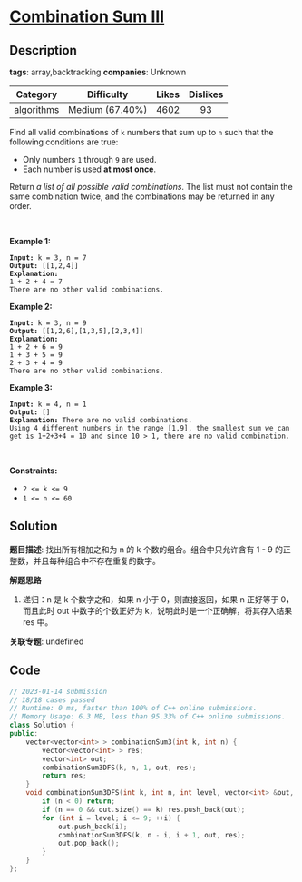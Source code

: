 # [Combination Sum III](https://leetcode.com/problems/combination-sum-iii/description/)

## Description

**tags**: array,backtracking
**companies**: Unknown

| Category | Difficulty | Likes | Dislikes |
| :------: | :--------: | :---: | :------: |
| algorithms | Medium (67.40%) | 4602 | 93 |

<p>Find all valid combinations of <code>k</code> numbers that sum up to <code>n</code> such that the following conditions are true:</p>

<ul>
	<li>Only numbers <code>1</code> through <code>9</code> are used.</li>
	<li>Each number is used <strong>at most once</strong>.</li>
</ul>

<p>Return <em>a list of all possible valid combinations</em>. The list must not contain the same combination twice, and the combinations may be returned in any order.</p>

<p>&nbsp;</p>
<p><strong class="example">Example 1:</strong></p>

<pre><code><strong>Input:</strong> k = 3, n = 7
<strong>Output:</strong> [[1,2,4]]
<strong>Explanation:</strong>
1 + 2 + 4 = 7
There are no other valid combinations.</code></pre>

<p><strong class="example">Example 2:</strong></p>

<pre><code><strong>Input:</strong> k = 3, n = 9
<strong>Output:</strong> [[1,2,6],[1,3,5],[2,3,4]]
<strong>Explanation:</strong>
1 + 2 + 6 = 9
1 + 3 + 5 = 9
2 + 3 + 4 = 9
There are no other valid combinations.</code></pre>

<p><strong class="example">Example 3:</strong></p>

<pre><code><strong>Input:</strong> k = 4, n = 1
<strong>Output:</strong> []
<strong>Explanation:</strong> There are no valid combinations.
Using 4 different numbers in the range [1,9], the smallest sum we can get is 1+2+3+4 = 10 and since 10 &gt; 1, there are no valid combination.</code></pre>

<p>&nbsp;</p>
<p><strong>Constraints:</strong></p>

<ul>
	<li><code>2 &lt;= k &lt;= 9</code></li>
	<li><code>1 &lt;= n &lt;= 60</code></li>
</ul>



## Solution

**题目描述**: 找出所有相加之和为 n 的 k 个数的组合。组合中只允许含有 1 - 9 的正整数，并且每种组合中不存在重复的数字。

**解题思路**

1. 递归：n 是 k 个数字之和，如果 n 小于 0，则直接返回，如果 n 正好等于 0，而且此时 out 中数字的个数正好为 k，说明此时是一个正确解，将其存入结果 res 中。

**关联专题**: undefined

## Code

```cpp
// 2023-01-14 submission
// 18/18 cases passed
// Runtime: 0 ms, faster than 100% of C++ online submissions.
// Memory Usage: 6.3 MB, less than 95.33% of C++ online submissions.
class Solution {
public:
    vector<vector<int> > combinationSum3(int k, int n) {
        vector<vector<int> > res;
        vector<int> out;
        combinationSum3DFS(k, n, 1, out, res);
        return res;
    }
    void combinationSum3DFS(int k, int n, int level, vector<int> &out, vector<vector<int>> &res) {
        if (n < 0) return;
        if (n == 0 && out.size() == k) res.push_back(out);
        for (int i = level; i <= 9; ++i) {
            out.push_back(i);
            combinationSum3DFS(k, n - i, i + 1, out, res);
            out.pop_back();
        }
    }
};
```
